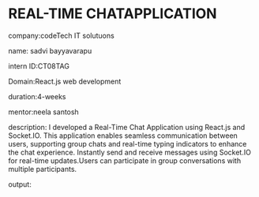 #  REAL-TIME CHATAPPLICATION

company:codeTech IT solutuons

name: sadvi bayyavarapu

intern ID:CT08TAG

Domain:React.js web development

duration:4-weeks

mentor:neela santosh

description:
I developed a Real-Time Chat Application using React.js and Socket.IO. This application enables seamless communication between users, supporting group chats and real-time typing indicators to enhance the chat experience.
Instantly send and receive messages using Socket.IO for real-time updates.Users can participate in group conversations with multiple participants.

output:

